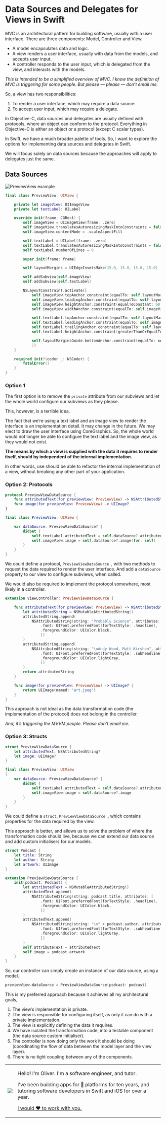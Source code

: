 # Data Sources and Delegates for Views in Swift

MVC is an architectural pattern for building software, usually with a user interface. There are three components: Model, Controller and View.

- A model encapsulates data and logic.
- A view renders a user interface, usually with data from the models, and accepts user input.
- A controller responds to the user input, which is delegated from the view, and interacts with the models.

*This is intended to be a simplified overview of MVC. I know the definition of MVC is triggering for some people. But please — please — don’t email me.*

So, a view has two responsibilities:

1. To render a user interface, which may require a data source.
2. To accept user input, which may require a delegate.

In Objective-C, data sources and delegates are usually defined with protocols, where an object can conform to the protocol. Everything in Objective-C is either an object or a protocol (except C scalar types).

In Swift, we have a much broader palette of tools. So, I want to explore the options for implementing data sources and delegates in Swift.

We will focus solely on data sources because the approaches will apply to delegates just the same.

## Data Sources

![PreviewView example](article-4-image-1.png)

```swift
final class PreviewView: UIView {

    private let imageView: UIImageView
    private let textLabel: UILabel

    override init(frame: CGRect) {
        self.imageView = UIImageView(frame: .zero)
        self.imageView.translatesAutoresizingMaskIntoConstraints = false
        self.imageView.contentMode = .scaleAspectFill

        self.textLabel = UILabel(frame: .zero)
        self.textLabel.translatesAutoresizingMaskIntoConstraints = false
        self.textLabel.numberOfLines = 0

        super.init(frame: frame)

        self.layoutMargins = UIEdgeInsetsMake(15.0, 15.0, 15.0, 15.0)

        self.addSubview(self.imageView)
        self.addSubview(self.textLabel)

        NSLayoutConstraint.activate([
            self.imageView.topAnchor.constraint(equalTo: self.layoutMarginsGuide.topAnchor),
            self.imageView.leadingAnchor.constraint(equalTo: self.layoutMarginsGuide.leadingAnchor),
            self.imageView.heightAnchor.constraint(equalToConstant: 60.0),
            self.imageView.widthAnchor.constraint(equalTo: self.imageView.heightAnchor),

            self.textLabel.topAnchor.constraint(equalTo: self.layoutMarginsGuide.topAnchor),
            self.textLabel.leadingAnchor.constraint(equalTo: self.imageView.trailingAnchor, constant: 15.0),
            self.textLabel.trailingAnchor.constraint(equalTo: self.layoutMarginsGuide.trailingAnchor),
            self.textLabel.heightAnchor.constraint(greaterThanOrEqualTo: self.imageView.heightAnchor),

            self.layoutMarginsGuide.bottomAnchor.constraint(equalTo: self.textLabel.bottomAnchor),
            ])
    }

    required init?(coder _: NSCoder) {
        fatalError()
    }
}
```

### Option 1

The first option is to remove the `private` attribute from our subviews and let the whole world configure our subviews as they please.

This, however, is a terrible idea.

The fact that we’re using a text label and an image view to render the interface is an implementation detail. It may change in the future. We may elect to draw the user interface using CoreGraphics. So, the whole world would not longer be able to configure the text label and the image view, as they would not exist.

**The means by which a view is supplied with the data it requires to render itself, should by independent of the internal implementation.**

In other words, use should be able to refactor the internal implementation of a view, without breaking any other part of your application.

### Option 2: Protocols

```swift
protocol PreviewViewDataSource {
    func attributedText(for previewView: PreviewView) -> NSAttributedString?
    func image(for previewView: PreviewView) -> UIImage?
}

final class PreviewView: UIView {

    var dataSource: PreviewViewDataSource? {
        didSet {
            self.textLabel.attributedText = self.dataSource?.attributedText(for: self)
            self.imageView.image = self.dataSource?.image(for: self)
        }
    }
}
```

We could define a protocol, `PreviewViewDataSource `, with two methods to request the data required to render the user interface. And add a `dataSource` property to our view to configure subviews, when called.

We would also be required to implement the protocol somewhere, most likely in a controller.

```swift
extension ViewController: PreviewViewDataSource {

    func attributedText(for previewView: PreviewView) -> NSAttributedString? {
        let attributedString = NSMutableAttributedString()
        attributedString.append(
            NSAttributedString(string: "Probably Science", attributes: [
                .font: UIFont.preferredFont(forTextStyle: .headline),
                .foregroundColor: UIColor.black,
                ])
        )
        attributedString.append(
            NSAttributedString(string: "\nAndy Wood, Matt Kirshen", attributes: [
                .font: UIFont.preferredFont(forTextStyle: .subheadline),
                .foregroundColor: UIColor.lightGray,
                ])
        )
        return attributedString
    }

    func image(for previewView: PreviewView) -> UIImage? {
        return UIImage(named: "art.jpeg")
    }
}
```

This approach is not ideal as the data transformation code (the implementation of the protocol) does not belong in the controller.

*And, it’s triggering the MVVM people. Please don’t email me.*

### Option 3: Structs

```swift
struct PreviewViewDataSource {
    let attributedText: NSAttributedString?
    let image: UIImage?
}

final class PreviewView: UIView 
{
    var dataSource: PreviewViewDataSource? {
        didSet {
            self.textLabel.attributedText = self.dataSource?.attributedText
            self.imageView.image = self.dataSource?.image
        }
    }
}
```

We could define a `struct`, `PreviewViewDataSource `, which contains properties for the data required by the view.

This approach is better, and allows us to solve the problem of where the transformation code should live, because we can extend our data source and add custom initialisers for our models.

```swift
struct Podcast {
    let title: String
    let author: String
    let artwork: UIImage
}

extension PreviewViewDataSource {
    init(podcast: Podcast) {
        let attributedText = NSMutableAttributedString()
        attributedText.append(
            NSAttributedString(string: podcast.title, attributes: [
                .font: UIFont.preferredFont(forTextStyle: .headline),
                .foregroundColor: UIColor.black,
                ])
        )
        attributedText.append(
            NSAttributedString(string: "\n" + podcast.author, attributes: [
                .font: UIFont.preferredFont(forTextStyle: .subheadline),
                .foregroundColor: UIColor.lightGray,
                ])
        )
        self.attributeText = attributedText
        self.image = podcast.artwork
    }
}
```

So, our controller can simply create an instance of our data source, using a model.

```swift
previewView.dataSource = PreviewViewDataSource(podcast: podcast)
```

This is my preferred approach because it achieves all my architectural goals,

1. The view’s implementation is private.
2. The view is responsible for configuring itself, as only it can do with a private implementation.
3. The view is explicitly defining the data it requires.
4. We have isolated the transformation code, into a testable component (the data source custom initialiser).
5. The controller is now doing only the work it should be doing (coordinating the flow of data between the model layer and the view layer).
6. There is no tight coupling between any of the components.

<table>
<tr>
<td><img src="https://oliverrussellwhite.github.io/hero.png"></td>
<td>
<p>Hello! I'm Oliver. I'm a software engineer, and tutor.</p>
<p>I've been building apps for &#63743; platforms for ten years, and tutoring software developers in Swift and iOS for over a year.</p>
<p><a href="mailto:fortandlangley@gmail.com">I would ♥︎ to work with you.</a></p>
</td>
</tr>
</table>